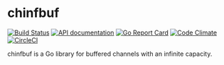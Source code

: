 chinfbuf
========

[![Build Status](https://travis-ci.org/GodsBoss/chinfbuf.svg)](https://travis-ci.org/GodsBoss/chinfbuf)
[![API documentation](https://godoc.org/github.com/GodsBoss/chinfbuf?status.svg)](https://godoc.org/github.com/GodsBoss/chinfbuf) [![Go Report Card](https://goreportcard.com/badge/github.com/GodsBoss/chinfbuf)](https://goreportcard.com/report/github.com/GodsBoss/chinfbuf)
[![Code Climate](https://codeclimate.com/github/GodsBoss/chinfbuf/badges/gpa.svg)](https://codeclimate.com/github/GodsBoss/chinfbuf)
[![CircleCI](https://circleci.com/gh/GodsBoss/chinfbuf/tree/master.svg?style=svg)](https://circleci.com/gh/GodsBoss/chinfbuf/tree/master)

chinfbuf is a Go library for buffered channels with an infinite capacity.
